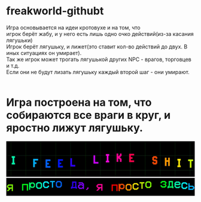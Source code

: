 # freakworld-githubt
Игра основывается на идеи кротовухе и на том, что <br/>
игрок берёт жабу, и у него есть лишь одно очко действий(из-за касания лягушьки)<br/>
Игрок берёт лягушьку, и лижет(это ставит кол-во действий до двух. В иных ситуациях он умирает).<br/>
Так же игрок может трогать лягушькой других NPC - врагов, торговцев и т.д.<br/>
Если они не будут лизать лягушьку каждый второй шаг - они умирают.<br/><br/>
<h1>Игра построена на том, что собираются все враги в круг, и яростно лижут лягушьку.</h1>
<img src="https://raw.githubusercontent.com/Fluiser/freakworld-githubt/main/ifeellikeshit.gif">
<img src="https://raw.githubusercontent.com/Fluiser/freakworld-githubt/main/prev.gif">
